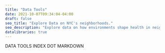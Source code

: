 ```yaml
---
title: "Data Tools"
date: 2021-10-07T09:34:04-04:00
draft: false
seo_title: "Explore Data on NYC's neighborhoods."
seo_description: "Explore data on how environments shape health in neighborhoods throughout New York City."
datalibraries: true
---
```


DATA TOOLS INDEX DOT MARKDOWN